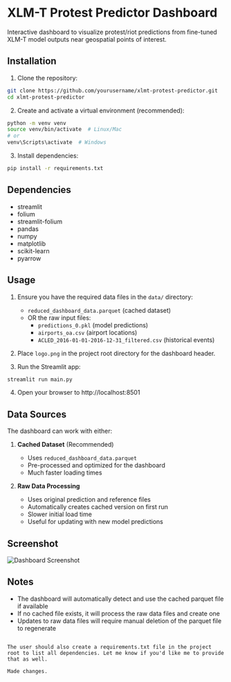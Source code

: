 # XLM-T Protest Predictor Dashboard

Interactive dashboard to visualize protest/riot predictions from fine-tuned XLM-T model outputs near geospatial points of interest.

## Installation

1. Clone the repository:
```bash
git clone https://github.com/yourusername/xlmt-protest-predictor.git
cd xlmt-protest-predictor
```

2. Create and activate a virtual environment (recommended):
```bash
python -m venv venv
source venv/bin/activate  # Linux/Mac
# or
venv\Scripts\activate  # Windows
```

3. Install dependencies:
```bash
pip install -r requirements.txt
```

## Dependencies

- streamlit
- folium
- streamlit-folium
- pandas
- numpy
- matplotlib
- scikit-learn
- pyarrow

## Usage

1. Ensure you have the required data files in the `data/` directory:
   - `reduced_dashboard_data.parquet` (cached dataset)
   - OR the raw input files:
     - `predictions_0.pkl` (model predictions)
     - `airports_oa.csv` (airport locations)
     - `ACLED_2016-01-01-2016-12-31_filtered.csv` (historical events)

2. Place `logo.png` in the project root directory for the dashboard header.

3. Run the Streamlit app:
```bash
streamlit run main.py
```

4. Open your browser to http://localhost:8501

## Data Sources

The dashboard can work with either:

1. **Cached Dataset** (Recommended)
   - Uses `reduced_dashboard_data.parquet`
   - Pre-processed and optimized for the dashboard
   - Much faster loading times

2. **Raw Data Processing**
   - Uses original prediction and reference files
   - Automatically creates cached version on first run
   - Slower initial load time
   - Useful for updating with new model predictions

## Screenshot

![Dashboard Screenshot](demo_dashboard_streamlit.png)

## Notes

- The dashboard will automatically detect and use the cached parquet file if available
- If no cached file exists, it will process the raw data files and create one
- Updates to raw data files will require manual deletion of the parquet file to regenerate
```

The user should also create a requirements.txt file in the project root to list all dependencies. Let me know if you'd like me to provide that as well.

Made changes.